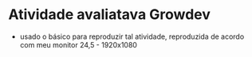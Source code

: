 # Atividade avaliatava Growdev

- usado o básico para reproduzir tal atividade, reproduzida de acordo com meu monitor 24,5 - 1920x1080
